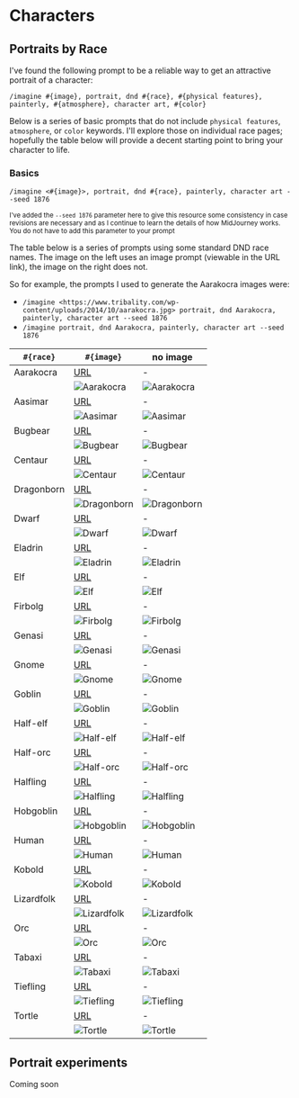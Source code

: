 # Characters

## Portraits by Race

I've found the following prompt to be a reliable way to get an attractive portrait of a character:

`/imagine #{image}, portrait, dnd #{race}, #{physical features}, painterly, #{atmosphere}, character art, #{color}`

Below is a series of basic prompts that do not include `physical features`, `atmosphere`, or `color` keywords. I'll explore those on individual race pages; hopefully the table below will provide a decent starting point to bring your character to life.

### Basics

`/imagine <#{image}>, portrait, dnd #{race}, painterly, character art --seed 1876`

<sub>I've added the `--seed 1876` parameter here to give this resource some consistency in case revisions are necessary and as I continue to learn the details of how MidJourney works. You do not have to add this parameter to your prompt</sub>

The table below is a series of prompts using some standard DND race names. The image on the left uses an image prompt (viewable in the URL link), the image on the right does not.

So for example, the prompts I used to generate the Aarakocra images were:

- `/imagine <https://www.tribality.com/wp-content/uploads/2014/10/aarakocra.jpg> portrait, dnd Aarakocra, painterly, character art --seed 1876`
- `/imagine portrait, dnd Aarakocra, painterly, character art --seed 1876`

| `#{race}` | `#{image}` | no image |
|---|---|---|
| Aarakocra | [URL](https://www.tribality.com/wp-content/uploads/2014/10/aarakocra.jpg) | - |
|  | ![Aarakocra](/Images/Aarakocra_Basic_Image.png) | ![Aarakocra](/Images/Aarakocra_Basic_NoImage.png) |
| Aasimar | [URL](https://www.pngkey.com/png/full/346-3465735_dnd-aasimar.png) | - |
|  | ![Aasimar](/Images/Aasimar_Basic_Image.png) | ![Aasimar](/Images/Aasimar_Basic_NoImage.png) |
| Bugbear | [URL](https://www.dndbeyond.com/avatars/thumbnails/25746/813/420/618/637880558250685392.png) | - |
|  | ![Bugbear](/Images/Bugbear_Basic_Image.png) | ![Bugbear](/Images/Bugbear_Basic_NoImage.png) |
| Centaur | [URL](https://www.dndbeyond.com/avatars/thumbnails/25746/816/420/618/637880558254505597.png) | - |
|  | ![Centaur](/Images/Centaur_Basic_Image.png) | ![Centaur](/Images/Centaur_Basic_NoImage.png) |
| Dragonborn | [URL](https://www.dndbeyond.com/attachments/thumbnails/0/633/320/742/dragonborn.png) | - |
|  | ![Dragonborn](/Images/Dragonborn_Basic_Image.png) | ![Dragonborn](/Images/Dragonborn_Basic_NoImage.png) |
| Dwarf | [URL](https://www.dndbeyond.com/attachments/thumbnails/0/612/320/408/dwarf.png) | - |
|  | ![Dwarf](/Images/Dwarf_Basic_Image.png) | ![Dwarf](/Images/Dwarf_Basic_NoImage.png) |
| Eladrin | [URL](https://www.dndbeyond.com/avatars/thumbnails/25746/832/420/618/637880558282348356.png) | - |
|  | ![Eladrin](/Images/Eladrin_Basic_Image.png) | ![Eladrin](/Images/Eladrin_Basic_NoImage.png) |
| Elf | [URL](https://www.dndbeyond.com/attachments/thumbnails/0/620/350/610/elf.png) | - |
|  | ![Elf](/Images/Elf_Basic_Image.png) | ![Elf](/Images/Elf_Basic_NoImage.png) |
| Firbolg | [URL](https://www.dndbeyond.com/avatars/thumbnails/25746/835/420/618/637880558287118658.png) | - |
|  | ![Firbolg](/Images/Firbolg_Basic_Image.png) | ![Firbolg](/Images/Firbolg_Basic_NoImage.png) |
| Genasi | [URL](https://www.dndbeyond.com/avatars/thumbnails/7/630/420/618/636286776277352504.png) | - |
|  | ![Genasi](/Images/Genasi_Basic_Image.png) | ![Genasi](/Images/Genasi_Basic_NoImage.png) |
| Gnome | [URL](https://www.dndbeyond.com/attachments/thumbnails/0/637/335/335/gnome.png) | - |
|  | ![Gnome](/Images/Gnome_Basic_Image.png) | ![Gnome](/Images/Gnome_Basic_NoImage.png) |
| Goblin | [URL](https://www.dndbeyond.com/avatars/thumbnails/25746/847/420/618/637880558306570398.png) | - |
|  | ![Goblin](/Images/Goblin_Basic_Image.png) | ![Goblin](/Images/Goblin_Basic_NoImage.png) 
| Half-elf | [URL](https://www.dndbeyond.com/attachments/thumbnails/0/640/350/510/half-elf.png) | - |
|  | ![Half-elf](/Images/Half-elf_Basic_Image.png) | ![Half-elf](/Images/Half-elf_Basic_NoImage.png) |
| Half-orc | [URL](https://www.dndbeyond.com/attachments/thumbnails/0/643/320/426/half-orc.png) | - |
|  | ![Half-orc](/Images/Half-orc_Basic_Image.png) | ![Half-orc](/Images/Half-orc_Basic_NoImage.png) |
| Halfling | [URL](https://www.dndbeyond.com/attachments/thumbnails/0/626/320/466/halfling.png) | - |
|  | ![Halfling](/Images/Halfling_Basic_Image.png) | ![Halfling](/Images/Halfling_Basic_NoImage.png) |
| Hobgoblin | [URL](https://www.dndbeyond.com/avatars/thumbnails/25746/853/420/618/637880558315531201.png) | - |
|  | ![Hobgoblin](/Images/Hobgoblin_Basic_Image.png) | ![Hobgoblin](/Images/Hobgoblin_Basic_NoImage.png) |
| Human | [URL](https://www.dndbeyond.com/attachments/thumbnails/0/629/320/541/human.png) | - |
|  | ![Human](/Images/Human_Basic_Image.png) | ![Human](/Images/Human_Basic_NoImage.png) |
| Kobold | [URL](https://www.dndbeyond.com/avatars/thumbnails/25746/859/420/618/637880558324802216.png) | - |
|  | ![Kobold](/Images/Kobold_Basic_Image.png) | ![Kobold](/Images/Kobold_Basic_NoImage.png) |
| Lizardfolk | [URL](https://www.dndbeyond.com/avatars/thumbnails/25746/862/420/618/637880558327992400.png) | - |
|  | ![Lizardfolk](/Images/Lizardfolk_Basic_Image.png) | ![Lizardfolk](/Images/Lizardfolk_Basic_NoImage.png) |
| Orc | [URL](https://www.dndbeyond.com/avatars/thumbnails/25746/868/420/618/637880558338973440.png) | - |
|  | ![Orc](/Images/Orc_Basic_Image.png) | ![Orc](/Images/Orc_Basic_NoImage.png) |
| Tabaxi | [URL](https://www.dndbeyond.com/avatars/thumbnails/25746/883/420/618/637880558363345793.png) | - |
|  | ![Tabaxi](/Images/Tabaxi_Basic_Image.png) | ![Tabaxi](/Images/Tabaxi_Basic_NoImage.png) |
| Tiefling | [URL](https://www.dndbeyond.com/attachments/thumbnails/0/646/280/441/tiefling.png) | - |
|  | ![Tiefling](/Images/Tiefling_Basic_Image.png) | ![Tiefling](/Images/Tiefling_Basic_NoImage.png) |
| Tortle | [URL](https://www.dndbeyond.com/avatars/thumbnails/25746/886/420/618/637880558369026202.png) | - |
|  | ![Tortle](/Images/Tortle_Basic_Image.png) | ![Tortle](/Images/Tortle_Basic_NoImage.png) |

## Portrait experiments

Coming soon
